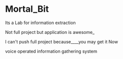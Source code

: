 # Mortal_Bit
Its a Lab for information extraction

Not full project but application is awesome_

I can't push full project because____you may get it Now

voice operated information gathering system
